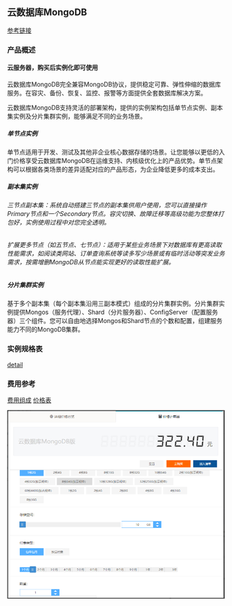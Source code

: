## 云数据库MongoDB
[参考链接](https://help.aliyun.com/product/26556.html?spm=a2c4g.11186623.3.1.75c24c1e8yFdjN)

### 产品概述
#### 云服务器，购买后实例化即可使用
云数据库MongoDB完全兼容MongoDB协议，提供稳定可靠、弹性伸缩的数据库服务。在容灾、备份、恢复、监控、报警等方面提供全套数据库解决方案。

云数据库MongoDB支持灵活的部署架构，提供的实例架构包括单节点实例、副本集实例及分片集群实例，能够满足不同的业务场景。

##### 单节点实例
单节点适用于开发、测试及其他非企业核心数据存储的场景。让您能够以更低的入门价格享受云数据库MongoDB在运维支持、内核级优化上的产品优势。单节点架构可以根据各类场景的差异适配对应的产品形态，为企业降低更多的成本支出。
##### 副本集实例
###### 三节点副本集：系统自动搭建三节点的副本集供用户使用，您可以直接操作Primary节点和一个Secondary节点。容灾切换、故障迁移等高级功能为您整体打包好，实例使用过程中对您完全透明。
###### 扩展更多节点（如五节点、七节点）：适用于某些业务场景下对数据库有更高读取性能需求，如阅读类网站、订单查询系统等读多写少场景或有临时活动等突发业务需求，按需增删MongoDB从节点能实现更好的读取性能扩展。
##### 分片集群实例
基于多个副本集（每个副本集沿用三副本模式）组成的分片集群实例。分片集群实例提供Mongos（服务代理）、Shard（分片服务器）、ConfigServer（配置服务器）三个组件。您可以自由地选择Mongos和Shard节点的个数和配置，组建服务能力不同的MongoDB集群。


### 实例规格表
[detail](https://help.aliyun.com/document_detail/57141.html)
### 费用参考
[费用组成](https://help.aliyun.com/document_detail/54285.html#concept-jww-bny-32b)
[价格表](https://www.aliyun.com/price/product?spm=5176.doc26566.2.1.SlZkUr#/mongodb/detail)

![mongo_price](./pics/mongo_price.png)

